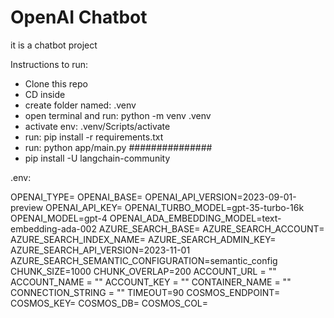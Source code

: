 # OpenAI Chatbot
it is a chatbot project

Instructions to run:
- Clone this repo
- CD inside
- create folder named: .venv
- open terminal and run: python -m venv .venv
- activate env: .venv/Scripts/activate
- run: pip install -r requirements.txt
- run: python app/main.py
###############
- pip install -U langchain-community

.env:

OPENAI_TYPE=
OPENAI_BASE=
OPENAI_API_VERSION=2023-09-01-preview
OPENAI_API_KEY=
OPENAI_TURBO_MODEL=gpt-35-turbo-16k
OPENAI_MODEL=gpt-4
OPENAI_ADA_EMBEDDING_MODEL=text-embedding-ada-002
AZURE_SEARCH_BASE=
AZURE_SEARCH_ACCOUNT=
AZURE_SEARCH_INDEX_NAME=
AZURE_SEARCH_ADMIN_KEY=
AZURE_SEARCH_API_VERSION=2023-11-01
AZURE_SEARCH_SEMANTIC_CONFIGURATION=semantic_config
CHUNK_SIZE=1000
CHUNK_OVERLAP=200
ACCOUNT_URL = ""
ACCOUNT_NAME = ""
ACCOUNT_KEY = ""
CONTAINER_NAME = ""
CONNECTION_STRING = ""
TIMEOUT=90
COSMOS_ENDPOINT=
COSMOS_KEY=
COSMOS_DB=
COSMOS_COL=